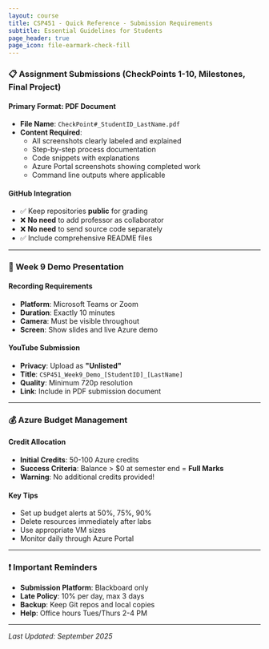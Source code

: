 ```yaml
---
layout: course
title: CSP451 - Quick Reference - Submission Requirements
subtitle: Essential Guidelines for Students
page_header: true
page_icon: file-earmark-check-fill
---
```


### 📋 Assignment Submissions (CheckPoints 1-10, Milestones, Final Project)

#### Primary Format: PDF Document
- **File Name**: `CheckPoint#_StudentID_LastName.pdf`
- **Content Required**:
  - All screenshots clearly labeled and explained
  - Step-by-step process documentation
  - Code snippets with explanations
  - Azure Portal screenshots showing completed work
  - Command line outputs where applicable

#### GitHub Integration
- ✅ Keep repositories **public** for grading
- ❌ **No need** to add professor as collaborator
- ❌ **No need** to send source code separately
- ✅ Include comprehensive README files

---

### 🎥 Week 9 Demo Presentation

#### Recording Requirements
- **Platform**: Microsoft Teams or Zoom
- **Duration**: Exactly 10 minutes
- **Camera**: Must be visible throughout
- **Screen**: Show slides and live Azure demo

#### YouTube Submission
- **Privacy**: Upload as **"Unlisted"**
- **Title**: `CSP451_Week9_Demo_[StudentID]_[LastName]`
- **Quality**: Minimum 720p resolution
- **Link**: Include in PDF submission document

---

### 💰 Azure Budget Management

#### Credit Allocation
- **Initial Credits**: 50-100 Azure credits
- **Success Criteria**: Balance > $0 at semester end = **Full Marks**
- **Warning**: No additional credits provided!

#### Key Tips
- Set up budget alerts at 50%, 75%, 90%
- Delete resources immediately after labs
- Use appropriate VM sizes
- Monitor daily through Azure Portal

---

### ❗ Important Reminders

- **Submission Platform**: Blackboard only
- **Late Policy**: 10% per day, max 3 days
- **Backup**: Keep Git repos and local copies
- **Help**: Office hours Tues/Thurs 2-4 PM

---

*Last Updated: September 2025*
